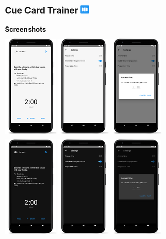 # Cue Card Trainer <img src="assets/icon_round.png" width="26px"/>

## Screenshots
<p float="right">
  <img src="assets/main_light.png" width="32%"/>
  <img src="assets/settings_light.png" width="32%"/>
  <img src="assets/dialog_light.png" width="32%"/>
</p>
<p float="right">
  <img src="assets/main_dark.png" width="32%"/>
  <img src="assets/settings_dark.png" width="32%"/>
  <img src="assets/dialog_dark.png" width="32%"/>
</p>


